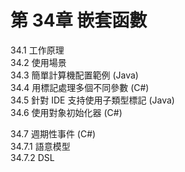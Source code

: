 # 第 34章 嵌套函數 #

34.1 工作原理  
34.2 使用場景  
34.3 簡單計算機配置範例 (Java)  
34.4 用標記處理多個不同參數 (C#)  
34.5 針對 IDE 支持使用子類型標記 (Java)  
34.6 使用對象初始化器 (C#)  

34.7 週期性事件 (C#)  
34.7.1 語意模型  
34.7.2 DSL  
